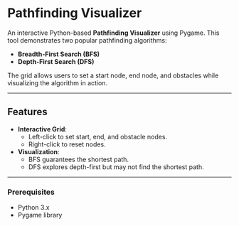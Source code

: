# Pathfinding Visualizer

An interactive Python-based **Pathfinding Visualizer** using Pygame. This tool demonstrates two popular pathfinding algorithms:  
- **Breadth-First Search (BFS)**  
- **Depth-First Search (DFS)**  

The grid allows users to set a start node, end node, and obstacles while visualizing the algorithm in action.

---

## Features
- **Interactive Grid**:  
  - Left-click to set start, end, and obstacle nodes.  
  - Right-click to reset nodes.  
- **Visualization**:  
  - BFS guarantees the shortest path.  
  - DFS explores depth-first but may not find the shortest path.  

---

### Prerequisites
- Python 3.x
- Pygame library 
